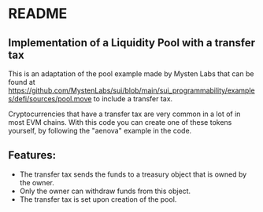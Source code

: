 # README

## Implementation of a Liquidity Pool with a transfer tax

This is an adaptation of the pool example made by Mysten Labs that can be found at https://github.com/MystenLabs/sui/blob/main/sui_programmability/examples/defi/sources/pool.move to include a transfer tax.

Cryptocurrencies that have a transfer tax are very common in a lot of in most EVM chains. With this code you can create one of these tokens yourself, by following the "aenova" example in the code.

## Features:

* The transfer tax sends the funds to a treasury object that is owned by the owner. 
* Only the owner can withdraw funds from this object.
* The transfer tax is set upon creation of the pool.
